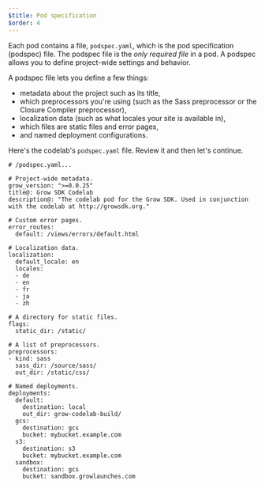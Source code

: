 ```yaml
---
$title: Pod specification
$order: 4
---
```

Each pod contains a file, `podspec.yaml`, which is the pod specification (podspec) file. The podspec file is the *only required file* in a pod. A podspec allows you to define project-wide settings and behavior.

A podspec file lets you define a few things:

- metadata about the project such as its title,
- which preprocessors you're using (such as the Sass preprocessor or the Closure Compiler preprocessor),
- localization data (such as what locales your site is available in),
- which files are static files and error pages,
- and named deployment configurations.

Here's the codelab's `podspec.yaml` file. Review it and then let's continue.

    # /podspec.yaml...

    # Project-wide metadata.
    grow_version: ">=0.0.25"
    title@: Grow SDK Codelab
    description@: "The codelab pod for the Grow SDK. Used in conjunction with the codelab at http://growsdk.org."

    # Custom error pages.
    error_routes:
      default: /views/errors/default.html

    # Localization data.
    localization:
      default_locale: en
      locales:
      - de
      - en
      - fr
      - ja
      - zh

    # A directory for static files.
    flags:
      static_dir: /static/

    # A list of preprocessors.
    preprocessors:
    - kind: sass
      sass_dir: /source/sass/
      out_dir: /static/css/

    # Named deployments.
    deployments:
      default:
        destination: local
        out_dir: grow-codelab-build/
      gcs:
        destination: gcs
        bucket: mybucket.example.com
      s3:
        destination: s3
        bucket: mybucket.example.com
      sandbox:
        destination: gcs
        bucket: sandbox.growlaunches.com
